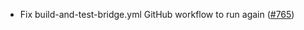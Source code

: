 - Fix build-and-test-bridge.yml GitHub workflow to run again ([#765](https://github.com/anoma/namada/pull/765))
